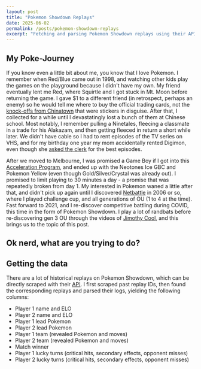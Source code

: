```yaml
---
layout: post
title: "Pokemon Showdown Replays"
date: 2025-06-02
permalink: /posts/pokemon-showdown-replays
excerpt: "Fetching and parsing Pokemon Showdown replays using their API."
---
```


## My Poke-Journey
If you know even a little bit about me, you know that I love Pokemon. I remember when Red/Blue came out in 1998, and watching other kids play the games on the playground because I didn't have my own. My friend eventually lent me Red, where Squirtle and I got stuck in Mt. Moon before returning the game. I gave $1 to a different friend (in retrospect, perhaps an enemy) so he would tell me where to buy the official trading cards, not the [knock-offs from Chinatown](https://www.elitefourum.com/t/remember-these/16434) that were stickers in disguise. After that, I collected for a while until I devastatingly lost a bunch of them at Chinese school. Most notably, I remember pulling a Ninetales, fleecing a classmate in a trade for his Alakazam, and then getting fleeced in return a short while later. We didn't have cable so I had to rent episodes of the TV series on VHS, and for my birthday one year my mom accidentally rented Digimon, even though she [asked the clerk](https://frinkiac.com/caption/S07E11/1299731) for the best episodes.

After we moved to Melbourne, I was promised a Game Boy if I got into this [Acceleration Program](https://aus.edutest.com.au/Parent/Info?s=u28JV9HtcPG09Nw%2Bbuq8DQ%3D%3D), and ended up with the Neotones Ice GBC and Pokemon Yellow (even though Gold/Silver/Crystal was already out). I promised to limit playing to 30 minutes a day - a promise that was repeatedly broken from day 1. My interested in Pokemon waned a little after that, and didn't pick up again until I discovered [Netbattle](https://bulbapedia.bulbagarden.net/wiki/Pok%C3%A9mon_NetBattle) in 2006 or so, where I played challenge cup, and all generations of OU (1 to 4 at the time). Fast forward to 2021, and I re-discover competitive battling during COVID, this time in the form of Pokemon Showdown. I play a lot of randbats before re-discovering gen 3 OU through the videos of [Jimothy Cool](https://www.youtube.com/user/jimothycool), and this brings us to the topic of this post.

## Ok nerd, what are you trying to do?


## Getting the data
There are a lot of historical replays on Pokemon Showdown, which can be directly scraped with their [API](https://github.com/smogon/pokemon-showdown-client/blob/master/WEB-API.md). I first scraped past replay IDs, then found the corresponding replays and parsed their logs, yielding the following columns:
- Player 1 name and ELO
- Player 2 name and ELO
- Player 1 lead Pokemon
- Player 2 lead Pokemon
- Player 1 team (revealed Pokemon and moves)
- Player 2 team (revealed Pokemon and moves)
- Match winner
- Player 1 lucky turns (critical hits, secondary effects, opponent misses)
- Player 2 lucky turns (critical hits, secondary effects, opponent misses)